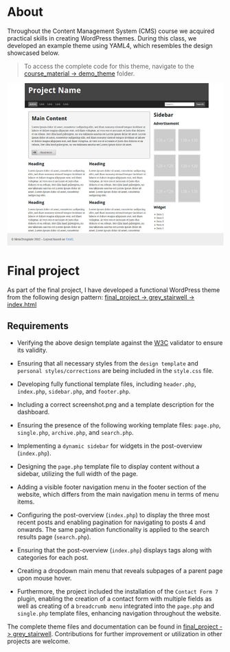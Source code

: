 # About 
Throughout the Content Management System (CMS) course we acquired practical skills in creating WordPress themes.
During this class, we developed an example theme using YAML4, which resembles the design showcased below.

> To access the complete code for this theme, navigate to the [course_material -> demo_theme](https://github.com/Fahim-Ahmad/intoCODE/tree/main/Content%20Management%20System/course_material/demo_theme) folder.

![demo_theme](img/demo_theme.png)

# Final project
As part of the final project, I have developed a functional WordPress theme from the following design pattern: [final_project -> grey_stairwell -> index.html](final_project/grey_stairwell/index.html)

## Requirements

- Verifying the above design template against the [W3C](https://validator.w3.org/) validator to ensure its validity.

- Ensuring that all necessary styles from the `design template` and `personal styles/corrections` are being included in the `style.css` file.

- Developing fully functional template files, including `header.php`, `index.php`, `sidebar.php`, and `footer.php`.

- Including a correct screenshot.png and a template description for the dashboard.

- Ensuring the presence of the following working template files: `page.php`, `single.php`, `archive.php`, and `search.php`.

- Implementing a `dynamic sidebar` for widgets in the post-overview (`index.php`).

- Designing the `page.php` template file to display content without a sidebar, utilizing the full width of the page.

- Adding a visible footer navigation menu in the footer section of the website, which differs from the main navigation menu in terms of menu items.

- Configuring the post-overview (`index.php`) to display the three most recent posts and enabling pagination for navigating to posts 4 and onwards. The same pagination functionality is applied to the search results page (`search.php`).

- Ensuring that the post-overview (`index.php`) displays tags along with categories for each post.

- Creating a dropdown main menu that reveals subpages of a parent page upon mouse hover.

- Furthermore, the project included the installation of the `Contact Form 7` plugin, enabling the creation of a contact form with multiple fields as well as creating of a `breadcrumb menu` integrated into the `page.php` and `single.php` template files, enhancing navigation throughout the website.

The complete theme files and documentation can be found in [final_project -> grey_stairwell](https://github.com/Fahim-Ahmad/intoCODE/tree/main/Content%20Management%20System/final_project/grey_stairwell). Contributions for further improvement or utilization in other projects are welcome.
